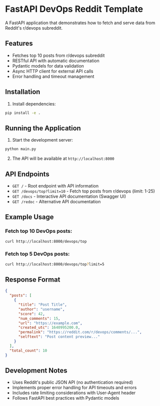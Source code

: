 # FastAPI DevOps Reddit Template

A FastAPI application that demonstrates how to fetch and serve data from Reddit's r/devops subreddit.

## Features

- Fetches top 10 posts from r/devops subreddit
- RESTful API with automatic documentation
- Pydantic models for data validation
- Async HTTP client for external API calls
- Error handling and timeout management

## Installation

1. Install dependencies:
```bash
pip install -e .
```

## Running the Application

1. Start the development server:
```bash
python main.py
```

2. The API will be available at `http://localhost:8000`

## API Endpoints

- `GET /` - Root endpoint with API information
- `GET /devops/top?limit=10` - Fetch top posts from r/devops (limit: 1-25)
- `GET /docs` - Interactive API documentation (Swagger UI)
- `GET /redoc` - Alternative API documentation

## Example Usage

### Fetch top 10 DevOps posts:
```bash
curl http://localhost:8000/devops/top
```

### Fetch top 5 DevOps posts:
```bash
curl http://localhost:8000/devops/top?limit=5
```

## Response Format

```json
{
  "posts": [
    {
      "title": "Post Title",
      "author": "username",
      "score": 42,
      "num_comments": 15,
      "url": "https://example.com",
      "created_utc": 1640995200.0,
      "permalink": "https://reddit.com/r/devops/comments/...",
      "selftext": "Post content preview..."
    }
  ],
  "total_count": 10
}
```

## Development Notes

- Uses Reddit's public JSON API (no authentication required)
- Implements proper error handling for API timeouts and errors
- Includes rate limiting considerations with User-Agent header
- Follows FastAPI best practices with Pydantic models